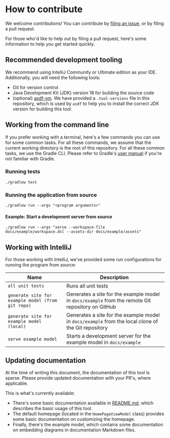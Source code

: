 # How to contribute

We welcome contributions! You can contribute
by [filing an issue](https://github.com/avisi-cloud/structurizr-site-generatr/issues), or by filing a pull request.

For those who'd like to help out by filing a pull request, here's some information to help you get started quickly.

## Recommended development tooling

We recommend using IntelliJ Community or Ultimate edition as your IDE. Additionally, you will need the following tools:

- Git for version control
- Java Development Kit (JDK) version 18 for building the source code
- (optional) [asdf-vm](https://asdf-vm.com/). We have provided a `.tool-versions` file in this repository, which is used
  by `asdf` to help you to install the correct JDK version for building this tool.

## Working from the command line

If you prefer working with a terminal, here's a few commands you can use for some common tasks. For all these commands,
we assume that the current working directory is the root of this repository. For all these common tasks, we use the
Gradle CLI. Please refer to Gradle's [user manual](https://docs.gradle.org/current/userguide/userguide.html) if you're
not familiar with Gradle.

### Running tests

```shell
./gradlew test
```

### Running the application from source

```shell
./gradlew run --args "<program arguments>"
```

#### Example: Start a development server from source

```shell
./gradlew run --args "serve --workspace-file docs/example/workspace.dsl --assets-dir docs/example/assets"
```

## Working with IntelliJ

For those working with IntelliJ, we've provided some run configurations for running the program from source:

| Name                                              | Description                                                                                         |
|---------------------------------------------------|-----------------------------------------------------------------------------------------------------|
| `all unit tests`                                  | Runs all unit tests                                                                                 |
| `generate site for example model (from git repo)` | Generates a site for the example model in `docs/example` from the remote Git repository on GitHub   |
| `generate site for example model (local)`         | Generates a site for the example model in `docs/example` from the local clone of the Git repository |
| `serve example model`                             | Starts a development server for the example model in `docs/example`                                 |

## Updating documentation

At the time of writing this document, the documentation of this tool is sparse. Please provide updated documentation
with your PR's, where applicable.

This is what's currently available:

- There's some basic documentation available in [README.md](README.md), which describes the basic usage of this tool.
- The default homepage (located in the `HomePageViewModel` class) provides some basic documentation on customizing the
  homepage.
- Finally, there's the example model, which contains some documentation on embedding diagrams in documentation Markdown
  files.
